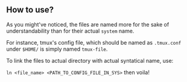 ## How to use?


As you might've noticed, the files are named more for the sake of understandability than for their actual `system` name.

For instance, tmux's config file, which should be named as `.tmux.conf` under `$HOME/` is simply named `tmux-file`.

To link the files to actual directory with actual syntatical name, use:

`ln <file_name> <PATH_TO_CONFIG_FILE_IN_SYS>` then voila!
